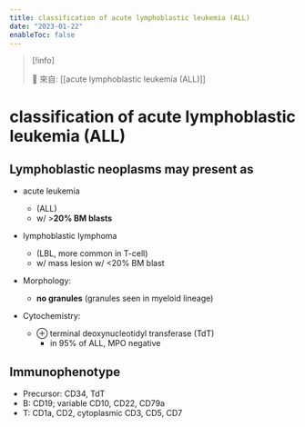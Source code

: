 ```yaml
---
title: classification of acute lymphoblastic leukemia (ALL)
date: "2023-01-22"
enableToc: false
---
```


> [!info]
>
> 🌱 來自: [[acute lymphoblastic leukemia (ALL)]]

# classification of acute lymphoblastic leukemia (ALL)

## Lymphoblastic neoplasms may present as

- acute leukemia
  - (ALL)
  - w/ >**20% BM blasts**
- lymphoblastic lymphoma

  - (LBL, more common in T-cell)
  - w/ mass lesion w/ <20% BM blast

- Morphology:

  - **no granules** (granules seen in myeloid lineage)

- Cytochemistry:
  - ⊕ terminal deoxynucleotidyl transferase (TdT)
    - in 95% of ALL, MPO negative

## Immunophenotype

- Precursor: CD34, TdT
- B: CD19; variable CD10, CD22, CD79a
- T: CD1a, CD2, cytoplasmic CD3, CD5, CD7
